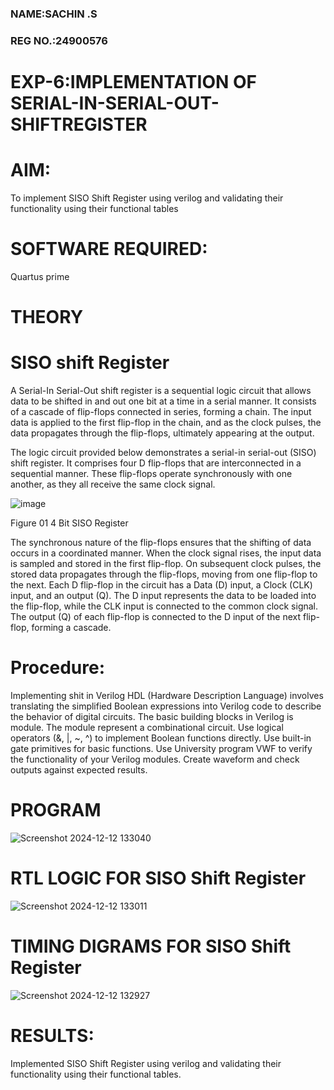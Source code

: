 ### NAME:SACHIN .S
### REG NO.:24900576
# EXP-6:IMPLEMENTATION OF SERIAL-IN-SERIAL-OUT-SHIFTREGISTER

# AIM:

To implement  SISO Shift Register using verilog and validating their functionality using their functional tables

# SOFTWARE REQUIRED:

Quartus prime

# THEORY

# SISO shift Register

A Serial-In Serial-Out shift register is a sequential logic circuit that allows data to be shifted in and out one bit at a time in a serial manner. It consists of a cascade of flip-flops connected in series, forming a chain. The input data is applied to the first flip-flop in the chain, and as the clock pulses, the data propagates through the flip-flops, ultimately appearing at the output.

The logic circuit provided below demonstrates a serial-in serial-out (SISO) shift register. It comprises four D flip-flops that are interconnected in a sequential manner. These flip-flops operate synchronously with one another, as they all receive the same clock signal.

![image](https://github.com/naavaneetha/SERIAL-IN-SERIAL-OUT-SHIFTREGISTER/assets/154305477/e81c4072-37f9-46c6-8145-566764b74c3a)

Figure 01 4 Bit SISO Register

The synchronous nature of the flip-flops ensures that the shifting of data occurs in a coordinated manner. When the clock signal rises, the input data is sampled and stored in the first flip-flop. On subsequent clock pulses, the stored data propagates through the flip-flops, moving from one flip-flop to the next.
Each D flip-flop in the circuit has a Data (D) input, a Clock (CLK) input, and an output (Q). The D input represents the data to be loaded into the flip-flop, while the CLK input is connected to the common clock signal. The output (Q) of each flip-flop is connected to the D input of the next flip-flop, forming a cascade.

# Procedure:
Implementing shit in Verilog HDL (Hardware Description Language) involves translating the simplified Boolean expressions into Verilog code to describe the behavior of digital circuits. The basic building blocks in Verilog is module. The module represent a combinational circuit. Use logical operators (&, |, ~, ^) to implement Boolean functions directly. Use built-in gate primitives for basic functions. Use University program VWF to verify the functionality of your Verilog modules. Create waveform and check outputs against expected results.
# PROGRAM
![Screenshot 2024-12-12 133040](https://github.com/user-attachments/assets/235fb92a-ade3-4bb6-808a-6c93883a02df)

# RTL LOGIC FOR SISO Shift Register
![Screenshot 2024-12-12 133011](https://github.com/user-attachments/assets/0568ed57-6898-4480-ad54-87757247b2dd)

# TIMING DIGRAMS FOR SISO Shift Register
![Screenshot 2024-12-12 132927](https://github.com/user-attachments/assets/f740fa0a-4223-486c-8cb6-4d3d8cfa6062)

# RESULTS:
Implemented SISO Shift Register using verilog and validating their functionality using their functional tables.
